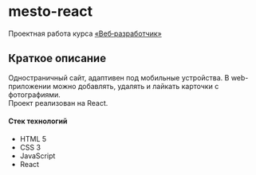 # mesto-react


Проектная работа курса [«Веб‑разработчик»](https://practicum.yandex.ru/web/ "Курс «Веб‑разработчик» — Яндекс Практикум")

## Краткое описание
Одностраничный сайт, адаптивен под мобильные устройства. В web-приложении можно добавлять, удалять и лайкать карточки с фотографиями.  
Проект реализован на React.
#### Стек технологий
  * HTML 5
  * CSS 3
  * JavaScript
  * React